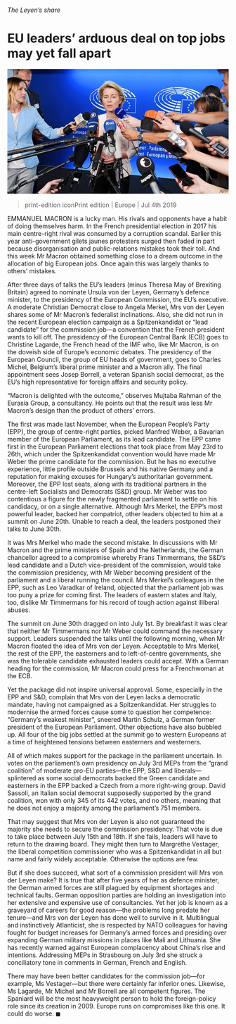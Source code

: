 ###### The Leyen’s share

# EU leaders’ arduous deal on top jobs may yet fall apart 

![image](images/20190706_EUP002.jpg) 

> print-edition iconPrint edition | Europe | Jul 4th 2019 

EMMANUEL MACRON is a lucky man. His rivals and opponents have a habit of doing themselves harm. In the French presidential election in 2017 his main centre-right rival was consumed by a corruption scandal. Earlier this year anti-government gilets jaunes protesters surged then faded in part because disorganisation and public-relations mistakes took their toll. And this week Mr Macron obtained something close to a dream outcome in the allocation of big European jobs. Once again this was largely thanks to others’ mistakes. 

After three days of talks the EU’s leaders (minus Theresa May of Brexiting Britain) agreed to nominate Ursula von der Leyen, Germany’s defence minister, to the presidency of the European Commission, the EU’s executive. A moderate Christian Democrat close to Angela Merkel, Mrs von der Leyen shares some of Mr Macron’s federalist inclinations. Also, she did not run in the recent European election campaign as a Spitzenkandidat or “lead candidate” for the commission job—a convention that the French president wants to kill off. The presidency of the European Central Bank (ECB) goes to Christine Lagarde, the French head of the IMF who, like Mr Macron, is on the doveish side of Europe’s economic debates. The presidency of the European Council, the group of EU heads of government, goes to Charles Michel, Belgium’s liberal prime minister and a Macron ally. The final appointment sees Josep Borrell, a veteran Spanish social democrat, as the EU’s high representative for foreign affairs and security policy. 

“Macron is delighted with the outcome,” observes Mujtaba Rahman of the Eurasia Group, a consultancy. He points out that the result was less Mr Macron’s design than the product of others’ errors. 

The first was made last November, when the European People’s Party (EPP), the group of centre-right parties, picked Manfred Weber, a Bavarian member of the European Parliament, as its lead candidate. The EPP came first in the European Parliament elections that took place from May 23rd to 26th, which under the Spitzenkandidat convention would have made Mr Weber the prime candidate for the commission. But he has no executive experience, little profile outside Brussels and his native Germany and a reputation for making excuses for Hungary’s authoritarian government. Moreover, the EPP lost seats, along with its traditional partners in the centre-left Socialists and Democrats (S&D) group. Mr Weber was too contentious a figure for the newly fragmented parliament to settle on his candidacy, or on a single alternative. Although Mrs Merkel, the EPP’s most powerful leader, backed her compatriot, other leaders objected to him at a summit on June 20th. Unable to reach a deal, the leaders postponed their talks to June 30th. 

It was Mrs Merkel who made the second mistake. In discussions with Mr Macron and the prime ministers of Spain and the Netherlands, the German chancellor agreed to a compromise whereby Frans Timmermans, the S&D’s lead candidate and a Dutch vice-president of the commission, would take the commission presidency, with Mr Weber becoming president of the parliament and a liberal running the council. Mrs Merkel’s colleagues in the EPP, such as Leo Varadkar of Ireland, objected that the parliament job was too puny a prize for coming first. The leaders of eastern states and Italy, too, dislike Mr Timmermans for his record of tough action against illiberal abuses. 

The summit on June 30th dragged on into July 1st. By breakfast it was clear that neither Mr Timmermans nor Mr Weber could command the necessary support. Leaders suspended the talks until the following morning, when Mr Macron floated the idea of Mrs von der Leyen. Acceptable to Mrs Merkel, the rest of the EPP, the easterners and to left-of-centre governments, she was the tolerable candidate exhausted leaders could accept. With a German heading for the commission, Mr Macron could press for a Frenchwoman at the ECB. 

Yet the package did not inspire universal approval. Some, especially in the EPP and S&D, complain that Mrs von der Leyen lacks a democratic mandate, having not campaigned as a Spitzenkandidat. Her struggles to modernise the armed forces cause some to question her competence: “Germany’s weakest minister”, sneered Martin Schulz, a German former president of the European Parliament. Other objections have also bubbled up. All four of the big jobs settled at the summit go to western Europeans at a time of heightened tensions between easterners and westerners. 

All of which makes support for the package in the parliament uncertain. In votes on the parliament’s own presidency on July 3rd MEPs from the “grand coalition” of moderate pro-EU parties—the EPP, S&D and liberals—splintered as some social democrats backed the Green candidate and easterners in the EPP backed a Czech from a more right-wing group. David Sassoli, an Italian social democrat supposedly supported by the grand coalition, won with only 345 of its 442 votes, and no others, meaning that he does not enjoy a majority among the parliament’s 751 members. 

That may suggest that Mrs von der Leyen is also not guaranteed the majority she needs to secure the commission presidency. That vote is due to take place between July 15th and 18th. If she fails, leaders will have to return to the drawing board. They might then turn to Margrethe Vestager, the liberal competition commissioner who was a Spitzenkandidat in all but name and fairly widely acceptable. Otherwise the options are few. 

But if she does succeed, what sort of a commission president will Mrs von der Leyen make? It is true that after five years of her as defence minister, the German armed forces are still plagued by equipment shortages and technical faults. German opposition parties are holding an investigation into her extensive and expensive use of consultancies. Yet her job is known as a graveyard of careers for good reason—the problems long predate her tenure—and Mrs von der Leyen has done well to survive in it. Multilingual and instinctively Atlanticist, she is respected by NATO colleagues for having fought for budget increases for Germany’s armed forces and presiding over expanding German military missions in places like Mali and Lithuania. She has recently warned against European complacency about China’s rise and intentions. Addressing MEPs in Strasbourg on July 3rd she struck a conciliatory tone in comments in German, French and English. 

There may have been better candidates for the commission job—for example, Ms Vestager—but there were certainly far inferior ones. Likewise, Ms Lagarde, Mr Michel and Mr Borrell are all competent figures. The Spaniard will be the most heavyweight person to hold the foreign-policy role since its creation in 2009. Europe runs on compromises like this one. It could do worse. ◼ 


